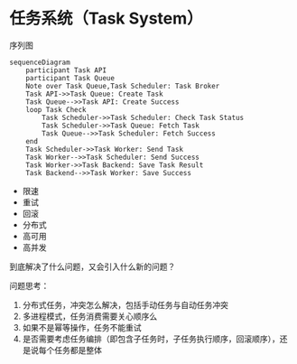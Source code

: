 #  任务系统（Task System）

序列图

```graph
sequenceDiagram
    participant Task API
    participant Task Queue
    Note over Task Queue,Task Scheduler: Task Broker
    Task API->>Task Queue: Create Task
    Task Queue-->>Task API: Create Success
    loop Task Check
        Task Scheduler->>Task Scheduler: Check Task Status
        Task Scheduler->>Task Queue: Fetch Task
        Task Queue-->>Task Scheduler: Fetch Success
    end
    Task Scheduler->>Task Worker: Send Task
    Task Worker-->>Task Scheduler: Send Success
    Task Worker->>Task Backend: Save Task Result
    Task Backend-->>Task Worker: Save Success
```

- 限速
- 重试
- 回滚
- 分布式
- 高可用
- 高并发

到底解决了什么问题，又会引入什么新的问题？

问题思考：

1. 分布式任务，冲突怎么解决，包括手动任务与自动任务冲突
2. 多进程模式，任务消费需要关心顺序么
3. 如果不是幂等操作，任务不能重试
4. 是否需要考虑任务编排（即包含子任务时，子任务执行顺序，回滚顺序），还是说每个任务都是整体

